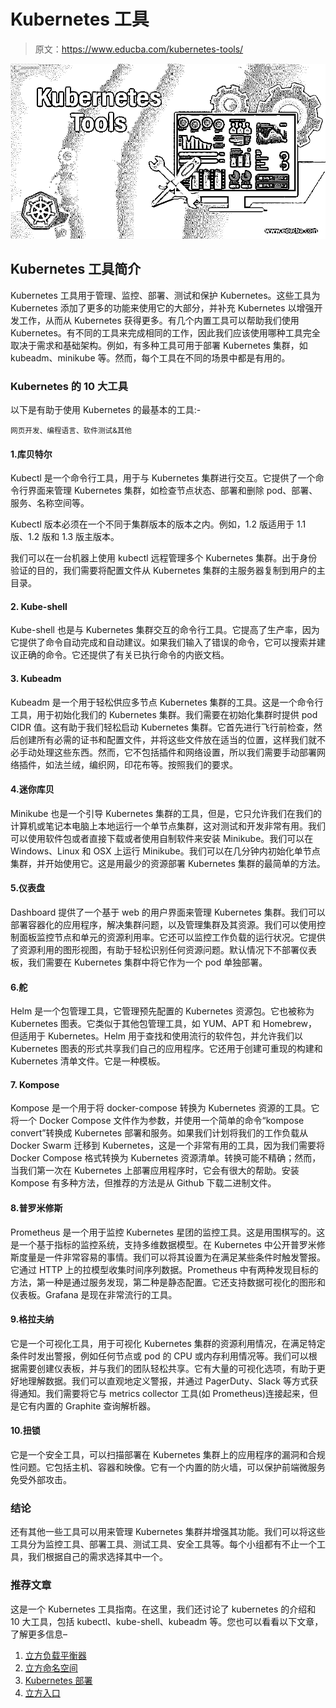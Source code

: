 # Kubernetes 工具

> 原文：<https://www.educba.com/kubernetes-tools/>

![Kubernetes Tools](img/b951553b19d9e2931c60273e836e232e.png)



## Kubernetes 工具简介

Kubernetes 工具用于管理、监控、部署、测试和保护 Kubernetes。这些工具为 Kubernetes 添加了更多的功能来使用它的大部分，并补充 Kubernetes 以增强开发工作，从而从 Kubernetes 获得更多。有几个内置工具可以帮助我们使用 Kubernetes。有不同的工具来完成相同的工作，因此我们应该使用哪种工具完全取决于需求和基础架构。例如，有多种工具可用于部署 Kubernetes 集群，如 kubeadm、minikube 等。然而，每个工具在不同的场景中都是有用的。

### Kubernetes 的 10 大工具

以下是有助于使用 Kubernetes 的最基本的工具:-

<small>网页开发、编程语言、软件测试&其他</small>

#### 1.库贝特尔

Kubectl 是一个命令行工具，用于与 Kubernetes 集群进行交互。它提供了一个命令行界面来管理 Kubernetes 集群，如检查节点状态、部署和删除 pod、部署、服务、名称空间等。

Kubectl 版本必须在一个不同于集群版本的版本之内。例如，1.2 版适用于 1.1 版、1.2 版和 1.3 版主版本。

我们可以在一台机器上使用 kubectl 远程管理多个 Kubernetes 集群。出于身份验证的目的，我们需要将配置文件从 Kubernetes 集群的主服务器复制到用户的主目录。

#### 2\. Kube-shell

Kube-shell 也是与 Kubernetes 集群交互的命令行工具。它提高了生产率，因为它提供了命令自动完成和自动建议。如果我们输入了错误的命令，它可以搜索并建议正确的命令。它还提供了有关已执行命令的内嵌文档。

#### 3\. Kubeadm

Kubeadm 是一个用于轻松供应多节点 Kubernetes 集群的工具。这是一个命令行工具，用于初始化我们的 Kubernetes 集群。我们需要在初始化集群时提供 pod CIDR 值。这有助于我们轻松启动 Kubernetes 集群。它首先进行飞行前检查，然后创建所有必需的证书和配置文件，并将这些文件放在适当的位置，这样我们就不必手动处理这些东西。然而，它不包括插件和网络设置，所以我们需要手动部署网络插件，如法兰绒，编织网，印花布等。按照我们的要求。

#### 4.迷你库贝

Minikube 也是一个引导 Kubernetes 集群的工具，但是，它只允许我们在我们的计算机或笔记本电脑上本地运行一个单节点集群，这对测试和开发非常有用。我们可以使用软件包或者直接下载或者使用自制软件来安装 Minikube。我们可以在 Windows、Linux 和 OSX 上运行 Minikube。我们可以在几分钟内初始化单节点集群，并开始使用它。这是用最少的资源部署 Kubernetes 集群的最简单的方法。

#### 5.仪表盘

Dashboard 提供了一个基于 web 的用户界面来管理 Kubernetes 集群。我们可以部署容器化的应用程序，解决集群问题，以及管理集群及其资源。我们可以使用控制面板监控节点和单元的资源利用率。它还可以监控工作负载的运行状况。它提供了资源利用的图形视图，有助于轻松识别任何资源问题。默认情况下不部署仪表板，我们需要在 Kubernetes 集群中将它作为一个 pod 单独部署。

#### 6.舵

Helm 是一个包管理工具，它管理预先配置的 Kubernetes 资源包。它也被称为 Kubernetes 图表。它类似于其他包管理工具，如 YUM、APT 和 Homebrew，但适用于 Kubernetes。Helm 用于查找和使用流行的软件包，并允许我们以 Kubernetes 图表的形式共享我们自己的应用程序。它还用于创建可重现的构建和 Kubernetes 清单文件。它是一种模板。

#### 7\. Kompose

Kompose 是一个用于将 docker-compose 转换为 Kubernetes 资源的工具。它将一个 Docker Compose 文件作为参数，并使用一个简单的命令“kompose convert”转换成 Kubernetes 部署和服务。如果我们计划将我们的工作负载从 Docker Swarm 迁移到 Kubernetes，这是一个非常有用的工具，因为我们需要将 Docker Compose 格式转换为 Kubernetes 资源清单。转换可能不精确；然而，当我们第一次在 Kubernetes 上部署应用程序时，它会有很大的帮助。安装 Kompose 有多种方法，但推荐的方法是从 Github 下载二进制文件。

#### 8.普罗米修斯

Prometheus 是一个用于监控 Kubernetes 星团的监控工具。这是用围棋写的。这是一个基于指标的监控系统，支持多维数据模型。在 Kubernetes 中公开普罗米修斯度量是一件非常容易的事情。我们可以将其设置为在满足某些条件时触发警报。它通过 HTTP 上的拉模型收集时间序列数据。Prometheus 中有两种发现目标的方法，第一种是通过服务发现，第二种是静态配置。它还支持数据可视化的图形和仪表板。Grafana 是现在非常流行的工具。

#### 9.格拉夫纳

它是一个可视化工具，用于可视化 Kubernetes 集群的资源利用情况，在满足特定条件时发出警报，例如任何节点或 pod 的 CPU 或内存利用情况等。我们可以根据需要创建仪表板，并与我们的团队轻松共享。它有大量的可视化选项，有助于更好地理解数据。我们可以直观地定义警报，并通过 PagerDuty、Slack 等方式获得通知。我们需要将它与 metrics collector 工具(如 Prometheus)连接起来，但是它有内置的 Graphite 查询解析器。

#### 10.扭锁

它是一个安全工具，可以扫描部署在 Kubernetes 集群上的应用程序的漏洞和合规性问题。它包括主机、容器和映像。它有一个内置的防火墙，可以保护前端微服务免受外部攻击。

### 结论

还有其他一些工具可以用来管理 Kubernetes 集群并增强其功能。我们可以将这些工具分为监控工具、部署工具、测试工具、安全工具等。每个小组都有不止一个工具，我们根据自己的需求选择其中一个。

### 推荐文章

这是一个 Kubernetes 工具指南。在这里，我们还讨论了 kubernetes 的介绍和 10 大工具，包括 kubectl、kube-shell、kubeadm 等。您也可以看看以下文章，了解更多信息–

1.  [立方负载平衡器](https://www.educba.com/kubernetes-load-balancer/)
2.  [立方命名空间](https://www.educba.com/kubernetes-namespace/)
3.  [Kubernetes 部署](https://www.educba.com/kubernetes-deployment/)
4.  [立方入口](https://www.educba.com/kubernetes-ingress/)
